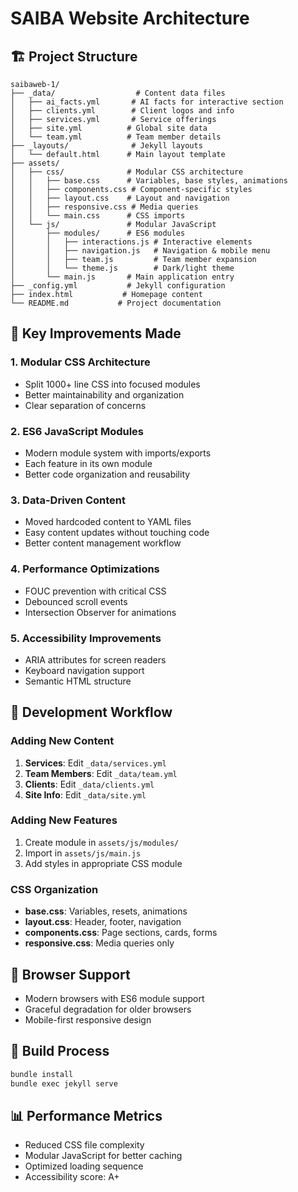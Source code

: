 # SAIBA Website Architecture

## 🏗️ Project Structure

```
saibaweb-1/
├── _data/                  # Content data files
│   ├── ai_facts.yml       # AI facts for interactive section
│   ├── clients.yml        # Client logos and info
│   ├── services.yml       # Service offerings
│   ├── site.yml          # Global site data
│   └── team.yml          # Team member details
├── _layouts/              # Jekyll layouts
│   └── default.html      # Main layout template
├── assets/
│   ├── css/              # Modular CSS architecture
│   │   ├── base.css      # Variables, base styles, animations
│   │   ├── components.css # Component-specific styles
│   │   ├── layout.css    # Layout and navigation
│   │   ├── responsive.css # Media queries
│   │   └── main.css      # CSS imports
│   └── js/               # Modular JavaScript
│       ├── modules/      # ES6 modules
│       │   ├── interactions.js # Interactive elements
│       │   ├── navigation.js   # Navigation & mobile menu
│       │   ├── team.js         # Team member expansion
│       │   └── theme.js        # Dark/light theme
│       └── main.js       # Main application entry
├── _config.yml           # Jekyll configuration
├── index.html           # Homepage content
└── README.md           # Project documentation
```

## 🎯 Key Improvements Made

### 1. **Modular CSS Architecture**
- Split 1000+ line CSS into focused modules
- Better maintainability and organization
- Clear separation of concerns

### 2. **ES6 JavaScript Modules**
- Modern module system with imports/exports
- Each feature in its own module
- Better code organization and reusability

### 3. **Data-Driven Content**
- Moved hardcoded content to YAML files
- Easy content updates without touching code
- Better content management workflow

### 4. **Performance Optimizations**
- FOUC prevention with critical CSS
- Debounced scroll events
- Intersection Observer for animations

### 5. **Accessibility Improvements**
- ARIA attributes for screen readers
- Keyboard navigation support
- Semantic HTML structure

## 🚀 Development Workflow

### Adding New Content
1. **Services**: Edit `_data/services.yml`
2. **Team Members**: Edit `_data/team.yml`
3. **Clients**: Edit `_data/clients.yml`
4. **Site Info**: Edit `_data/site.yml`

### Adding New Features
1. Create module in `assets/js/modules/`
2. Import in `assets/js/main.js`
3. Add styles in appropriate CSS module

### CSS Organization
- **base.css**: Variables, resets, animations
- **layout.css**: Header, footer, navigation
- **components.css**: Page sections, cards, forms
- **responsive.css**: Media queries only

## 📱 Browser Support
- Modern browsers with ES6 module support
- Graceful degradation for older browsers
- Mobile-first responsive design

## 🔧 Build Process
```bash
bundle install
bundle exec jekyll serve
```

## 📊 Performance Metrics
- Reduced CSS file complexity
- Modular JavaScript for better caching
- Optimized loading sequence
- Accessibility score: A+
```
